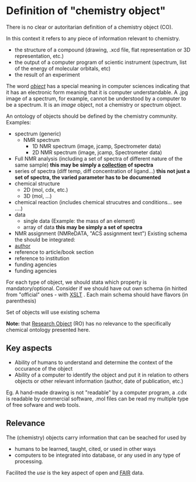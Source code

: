 # Definition of "chemistry object"

There is no clear or autoritarian definition of a chemistry object (CO). 

In this context it refers to any piece of information relevant to chemistry. 
- the structure of a compound (drawing, .xcd file, flat representation or 3D representation, etc.)
- the output of a computer program of scientic instrument (spectrum, list of the energy of molecular orbitals, etc)
- the result of an experiment

The word [*object*](object.md) has a special meaning in computer sciences indicating that it has an electronic form meaning that it is computer understandable. A .jpg image of a spectrum, for example, cannot be understood by a computer to be a spectrum. It is an *image* object, not a chemistry or spectrum object. 

An ontology of objects should be defined by the chemistry community.
Examples: 
 - spectrum (generic)
   - NMR spectrum 
     - 1D NMR spectrum (image, jcamp, Spectrometer data)
     - 2D NMR spectrum (image, jcamp, Spectrometer data)
 - Full NMR analysis (including a set of spectra of different nature of the same sample) **this may be simply a [collection](https://schema.org/Collection) of spectra**
 - series of spectra (diff temp, diff concentration of ligand...) **this not just a set of spectra, the varied parameter has to be documented**
 - chemical structure
   - 2D (mol, cdx, etc.)
   - 3D (mol, ...)
 - chemical reaction (includes chemical strucutres and conditions... see ....)
 - data
   - single data (Example: the mass of an element)
   - array of data **this may be simply a set of spectra** 
 - NMR assignment (NMReDATA, "ACS assignment text")
Existing schema the should be integrated:
 - [author](https://schema.org/Person)
 - reference to article/book section
 - reference to institution
 - funding agencies
 - funding agencies
 
For each type of object, we should stata which property is mandatory/optional.
Consider if we should have out own schema (in hirited from "official" ones - with [XSLT](https://en.wikipedia.org/wiki/XSLT) .
Each main schema should have flavors (in parenthesis)

Set of objects will use existing schema


**Note:** that [Research Object](https://researchobject.github.io/ro-crate/) (RO) has no relevance to the specifically chemical ontology presented here.

## Key aspects

- Ability of humans to understand and determine the context of the occurance of the object
- Ability of a computer to identify the object and put it in relation to others objects or other relevant information (author, date of publication, etc.)

Eg. A hand-made drawing is not "readable" by a computer program, a .cdx is readable by commercial software, .mol files can be read my multiple type of free sofware and web tools.

## Relevance 

The (chemistry) objects carry information that can be seached for used by 
- humans to be learned, taught, cited, or used in other ways
- computers to be integrated into database, or any used in any type of processing.

Facilited the *use* is the key aspect of open and [FAIR](https://www.go-fair.org/fair-principles/) data.
